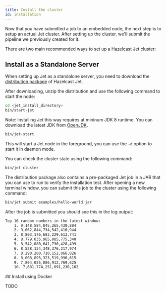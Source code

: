 ```yaml
---
title: Install the cluster
id: installation
---
```


Now that you have submitted a job to an embedded node, the next step is
to setup an actual Jet cluster. After setting up the cluster, we'll 
submit the pipeline we previously created for it.

There are two main recommended ways to set up a Hazelcast Jet cluster:

## Install as a Standalone Server

When setting up Jet as a standalone server, you need to download the
[distribution package](https://jet.hazelcast.org/download) of Hazelcast
Jet.

After downloading, unzip the distribution and use the following command
to start the node:

```bash
cd <jet_install_directory>
bin/start-jet
```

Note: Installing Jet this way requires at mininum JDK 8 runtime. You can
download the latest JDK from [OpenJDK](https://openjdk.java.net/).

```bash
bin/jet-start
```

This will start a Jet node in the foreground, you can use the `-d` option
to start it in daemon mode.

You can check the cluster state using the following command:

```bash
bin/jet cluster
```

The distribution package also contains a pre-packaged Jet job in a JAR
that you can use to run to verify the installation test. After opening a
new terminal window, you can submit this job to the cluster using the
following command:

```bash
bin/jet submit examples/hello-world.jar
```

After the job is submitted you should see this in the log output:

```txt
Top 10 random numbers in the latest window: 
	1. 9,148,584,845,265,430,884
	2. 9,062,844,734,542,410,944
	3. 8,803,176,683,229,613,741
	4. 8,779,035,965,085,775,340
	5. 8,542,080,641,730,428,499
	6. 8,528,134,348,376,217,974
	7. 8,290,200,710,152,066,026
	8. 8,008,893,323,519,996,615
	9. 7,804,055,086,912,769,625
	10. 7,681,774,251,691,230,162
```

## Install using Docker

TODO
